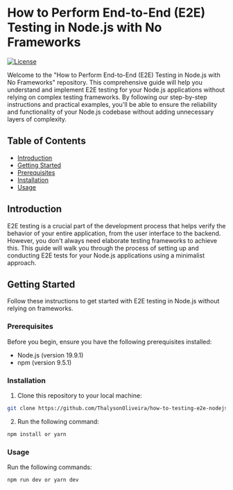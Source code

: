 # How to Perform End-to-End (E2E) Testing in Node.js with No Frameworks

[![License](https://img.shields.io/badge/license-MIT-blue.svg)](https://opensource.org/licenses/MIT)

Welcome to the "How to Perform End-to-End (E2E) Testing in Node.js with No Frameworks" repository. This comprehensive guide will help you understand and implement E2E testing for your Node.js applications without relying on complex testing frameworks. By following our step-by-step instructions and practical examples, you'll be able to ensure the reliability and functionality of your Node.js codebase without adding unnecessary layers of complexity.

## Table of Contents

- [Introduction](#introduction)
- [Getting Started](#getting-started)
- [Prerequisites](#prerequisites)
- [Installation](#installation)
- [Usage](#usage)

## Introduction

E2E testing is a crucial part of the development process that helps verify the behavior of your entire application, from the user interface to the backend. However, you don't always need elaborate testing frameworks to achieve this. This guide will walk you through the process of setting up and conducting E2E tests for your Node.js applications using a minimalist approach.

## Getting Started

Follow these instructions to get started with E2E testing in Node.js without relying on frameworks.

### Prerequisites

Before you begin, ensure you have the following prerequisites installed:

- Node.js (version 19.9.1)
- npm (version 9.5.1)

### Installation

1. Clone this repository to your local machine:

```bash
git clone https://github.com/ThalysonOliveira/how-to-testing-e2e-nodejs-with-no-frameworks.git
```

2. Run the following command:

```bash
npm install or yarn     
```

### Usage

Run the following commands:

```bash
npm run dev or yarn dev     
```


